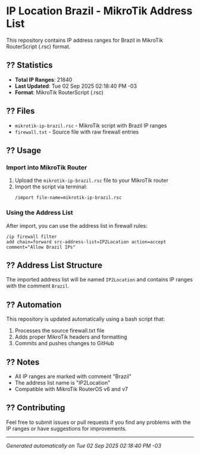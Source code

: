 # IP Location Brazil - MikroTik Address List

This repository contains IP address ranges for Brazil in MikroTik RouterScript (.rsc) format.

## ?? Statistics

- **Total IP Ranges**: 21840
- **Last Updated**: Tue 02 Sep 2025 02:18:40 PM -03
- **Format**: MikroTik RouterScript (.rsc)

## ?? Files

- `mikrotik-ip-brazil.rsc` - MikroTik script with Brazil IP ranges
- `firewall.txt` - Source file with raw firewall entries

## ?? Usage

### Import into MikroTik Router

1. Upload the `mikrotik-ip-brazil.rsc` file to your MikroTik router
2. Import the script via terminal:
   ```
   /import file-name=mikrotik-ip-brazil.rsc
   ```

### Using the Address List

After import, you can use the address list in firewall rules:

```
/ip firewall filter
add chain=forward src-address-list=IP2Location action=accept comment="Allow Brazil IPs"
```

## ?? Address List Structure

The imported address list will be named `IP2Location` and contains IP ranges with the comment `Brazil`.

## ?? Automation

This repository is updated automatically using a bash script that:
1. Processes the source firewall.txt file
2. Adds proper MikroTik headers and formatting
3. Commits and pushes changes to GitHub

## ?? Notes

- All IP ranges are marked with comment "Brazil"
- The address list name is "IP2Location"
- Compatible with MikroTik RouterOS v6 and v7

## ?? Contributing

Feel free to submit issues or pull requests if you find any problems with the IP ranges or have suggestions for improvements.

---

*Generated automatically on Tue 02 Sep 2025 02:18:40 PM -03*
